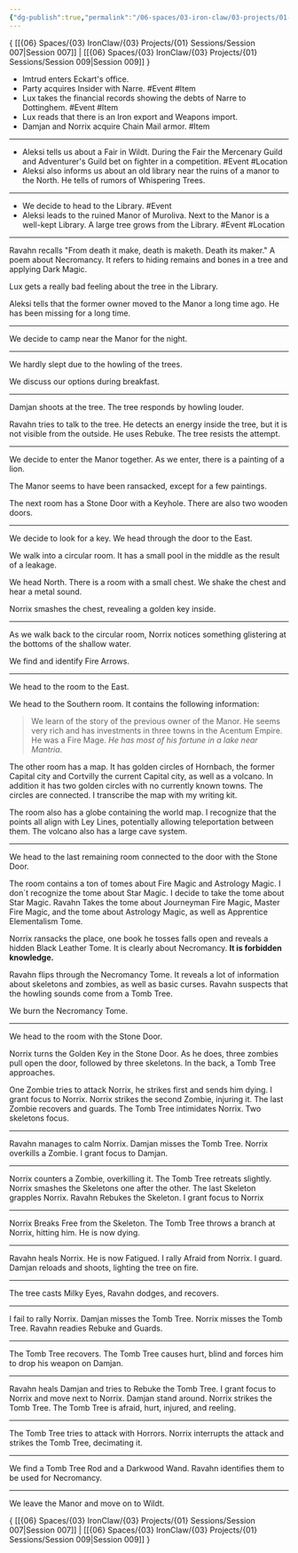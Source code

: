 ```yaml
---
{"dg-publish":true,"permalink":"/06-spaces/03-iron-claw/03-projects/01-sessions/session-008/","title":"Session 008"}
---
```



{ [[{06} Spaces/{03} IronClaw/{03} Projects/{01} Sessions/Session 007\|Session 007]] | [[{06} Spaces/{03} IronClaw/{03} Projects/{01} Sessions/Session 009\|Session 009]] }

- Imtrud enters Eckart's office.
- Party acquires Insider with Narre. #Event #Item
- Lux takes the financial records showing the debts of Narre to Dottinghem. #Event #Item
- Lux reads that there is an Iron export and Weapons import.
- Damjan and Norrix acquire Chain Mail armor. #Item

---

- Aleksi tells us about a Fair in Wildt. During the Fair the Mercenary Guild and Adventurer's Guild bet on fighter in a competition. #Event #Location
- Aleksi also informs us about an old library near the ruins of a manor to the North. He tells of rumors of Whispering Trees.

---

- We decide to head to the Library. #Event
- Aleksi leads to the ruined Manor of Muroliva. Next to the Manor is a well-kept Library. A large tree grows from the Library. #Event #Location

---

Ravahn recalls "From death it make, death is maketh. Death its maker." A poem about Necromancy. It refers to hiding remains and bones in a tree and applying Dark Magic.

Lux gets a really bad feeling about the tree in the Library.

Aleksi tells that the former owner moved to the Manor a long time ago. He has been missing for a long time.

---

We decide to camp near the Manor for the night.

---

We hardly slept due to the howling of the trees.

We discuss our options during breakfast.

---

Damjan shoots at the tree. The tree responds by howling louder.

Ravahn tries to talk to the tree. He detects an energy inside the tree, but it is not visible from the outside. He uses Rebuke. The tree resists the attempt.

---

We decide to enter the Manor together. As we enter, there is a painting of a lion.

The Manor seems to have been ransacked, except for a few paintings.

The next room has a Stone Door with a Keyhole. There are also two wooden doors.

---

We decide to look for a key. We head through the door to the East.

We walk into a circular room. It has a small pool in the middle as the result of a leakage.

We head North. There is a room with a small chest. We shake the chest and hear a metal sound.

Norrix smashes the chest, revealing a golden key inside.

---

As we walk back to the circular room, Norrix notices something glistering at the bottoms of the shallow water.

We find and identify Fire Arrows.

---

We head to the room to the East.

We head to the Southern room. It contains the following information:

> We learn of the story of the previous owner of the Manor. He seems very rich and has investments in three towns in the Acentum Empire. He was a Fire Mage. *He has most of his fortune in a lake near Mantria*.

The other room has a map. It has golden circles of Hornbach, the former Capital city and Cortvilly the current Capital city, as well as a volcano. In addition it has two golden circles with no currently known towns. The circles are connected. I transcribe the map with my writing kit.

The room also has a globe containing the world map. I recognize that the points all align with Ley Lines, potentially allowing teleportation between them. The volcano also has a large cave system.

---

We head to the last remaining room connected to the door with the Stone Door.

The room contains a ton of tomes about Fire Magic and Astrology Magic. I don´t recognize the tome about Star Magic. I decide to take the tome about Star Magic. Ravahn Takes the tome about Journeyman Fire Magic, Master Fire Magic, and the tome about Astrology Magic, as well as Apprentice Elementalism Tome.

Norrix ransacks the place, one book he tosses falls open and reveals a hidden Black Leather Tome. It is clearly about Necromancy. **It is forbidden knowledge.**

Ravahn flips through the Necromancy Tome. It reveals a lot of information about skeletons and zombies, as well as basic curses. Ravahn suspects that the howling sounds come from a Tomb Tree.

We burn the Necromancy Tome.

---

We head to the room with the Stone Door.

Norrix turns the Golden Key in the Stone Door. As he does, three zombies pull open the door, followed by three skeletons. In the back, a Tomb Tree approaches.

One Zombie tries to attack Norrix, he strikes first and sends him dying. I grant focus to Norrix. Norrix strikes the second Zombie, injuring it. The last Zombie recovers and guards. The Tomb Tree intimidates Norrix. Two skeletons focus.

---

Ravahn manages to calm Norrix. Damjan misses the Tomb Tree. Norrix overkills a Zombie. I grant focus to Damjan.

---

Norrix counters a Zombie, overkilling it. The Tomb Tree retreats slightly. Norrix smashes the Skeletons one after the other. The last Skeleton grapples Norrix. Ravahn Rebukes the Skeleton. I grant focus to Norrix

---

Norrix Breaks Free from the Skeleton. The Tomb Tree throws a branch at Norrix, hitting him. He is now dying.

---

Ravahn heals Norrix. He is now Fatigued. I rally Afraid from Norrix. I guard. Damjan reloads and shoots, lighting the tree on fire.

---

The tree casts Milky Eyes, Ravahn dodges, and recovers.

---

I fail to rally Norrix. Damjan misses the Tomb Tree. Norrix misses the Tomb Tree. Ravahn readies Rebuke and Guards.

---

The Tomb Tree recovers. The Tomb Tree causes hurt, blind and forces him to drop his weapon on Damjan.

---

Ravahn heals Damjan and tries to Rebuke the Tomb Tree. I grant focus to Norrix and move next to Norrix. Damjan stand around. Norrix strikes the Tomb Tree. The Tomb Tree is afraid, hurt, injured, and reeling.

---

The Tomb Tree tries to attack with Horrors. Norrix interrupts the attack and strikes the Tomb Tree, decimating it.

---

We find a Tomb Tree Rod and a Darkwood Wand. Ravahn identifies them to be used for Necromancy.

---

We leave the Manor and move on to Wildt.

{ [[{06} Spaces/{03} IronClaw/{03} Projects/{01} Sessions/Session 007\|Session 007]] | [[{06} Spaces/{03} IronClaw/{03} Projects/{01} Sessions/Session 009\|Session 009]] }
